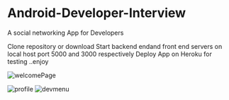 # Android-Developer-Interview

A social networking App for Developers

Clone repository or download 
Start backend endand front end servers on local host port 5000 and 3000 respectively 
Deploy App on Heroku for testing ..enjoy

![welcomePage](https://user-images.githubusercontent.com/37632283/59257761-7e7cc080-8c2e-11e9-99f3-0d7bae258978.PNG)

![profile](https://user-images.githubusercontent.com/37632283/59258304-a15ba480-8c2f-11e9-8c11-936e0a678c36.PNG)
![devmenu](https://user-images.githubusercontent.com/37632283/59258309-a3256800-8c2f-11e9-9c05-3e7be42f563b.PNG)

